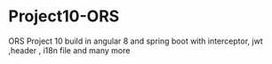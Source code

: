 # Project10-ORS
ORS Project 10 build in angular 8 and spring boot with interceptor, jwt ,header , i18n file and many more

